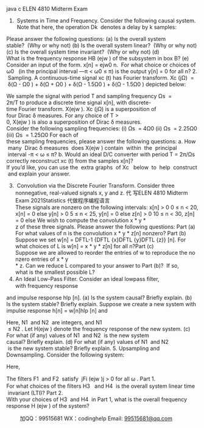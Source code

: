 java c
ELEN 4810 Midterm Exam 
1.  Systems in Time and Frequency. Consider the following causal system.  Note that here, the operation Dk  denotes a delay by k samples:

Please answer the following questions: 
(a) Is the overall system stable?  (Why or why not)
(b) Is the overall system linear?  (Why or why not)
(c) Is the overall system time invariant?  (Why or why not)
(d) What is the frequency response HB (ejw ) of the subsystem in box B?
(e) Consider an input of the form. x[n] = ejw0 n.  For what choice or choices of ω0   (in the principal interval —π < ω0 ≤ π) is the output y[n] = 0 for all n?
2.  Sampling. A continuous-time signal xc (t) has Fourier transform.
Xc (jΩ)  =  δ(Ω - Ω0 ) + δ(Ω + Ω0 ) + δ(Ω - 1.5Ω0 ) + δ(Ω - 1.5Ω0 ) 
depicted below: 

We sample the signal with period T and sampling frequency Ωs  = 2π/T to produce a discrete time signal x[n], with discrete-time Fourier transform. X(ejw ). Xc (jΩ) is a superposition of four Dirac δ measures. For any choice of T > 0, X(ejw ) is also a superposition of Dirac δ measures.
Consider the following sampling frequencies:
(i) Ωs  = 4Ω0
(ii) Ωs  = 2.25Ω0
(iii) Ωs  = 1.25Ω0
For each of these sampling frequencies, please answer the following questions:
a. How  many  Dirac δ measures  does X(ejw ) contain  within  the  principal  interval -π < ω ≤ π? 
b. Would an ideal D/C converter with period T = 2π/Ωs correctly reconstruct xc (t) from the samples x[n]?
If you’d like, you can use the  extra graphs  of Xc   below  to  help  construct  and explain your answer.

3.  Convolution via the Discrete Fourier Transform. Consider three nonnegative, real-valued signals x, y and z. 代 写ELEN 4810 Midterm Exam 2021Statistics
代做程序编程语言These signals are nonzero on the following intervals:
x[n] > 0 0 ≤ n < 20, x[n] = 0 else 
y[n] > 0 5 ≤ n < 25, y[n] = 0 else 
z[n] > 0 10 ≤ n < 30, z[n] = 0 else
We wish to compute the convolution x * y * z of these three signals.
Please answer the following questions: 
Part (a) For what values of n is the convolution x * y * z[n] nonzero?
Part (b) Suppose we set w[n] = DFTL-1 {DFTL {x}DFTL {y}DFTL {z}} [n]. For what choices of L is w[n] = x * y * z[n] for all n?Part (c) Suppose we are allowed to reorder the entries of w to reproduce the nonzero entries of x * y * z. Can we reduce L compared to your answer to Part (b)?  If so, what is the smallest possible L?
4. An Ideal Low-Pass Filter. Consider an ideal lowpass ﬁlter, with frequency response

and impulse response hlp [n].
(a) Is the system causal? Briefly explain.
(b) Is the system stable? Briefly explain.
Suppose we create a new system with impulse response h[n] = w[n]hlp [n] and

Here, N1  and N2  are integers, and N1  ≤ N2 . Let H(ejw ) denote the frequency response of the new system.
(c) For what (if any) values of N1  and N2  is the new system causal? Briefly explain.
(d) For what (if any) values of N1  and N2  is the new system stable? Briefly explain.
5. Upsampling and Downsampling. Consider the following system:

Here,

The ﬁlters F1  and F2  satisfy  jFi (ejw )j > 0 for all ω .
Part 1. For what choices of the ﬁlters H3   and H4  is the overall system linear time  invariant (LTI)?
Part 2. With your choices of H3  and H4  in Part 1, what is the overall frequency response H (ejw ) of the system?






         
加QQ：99515681  WX：codinghelp  Email: 99515681@qq.com
